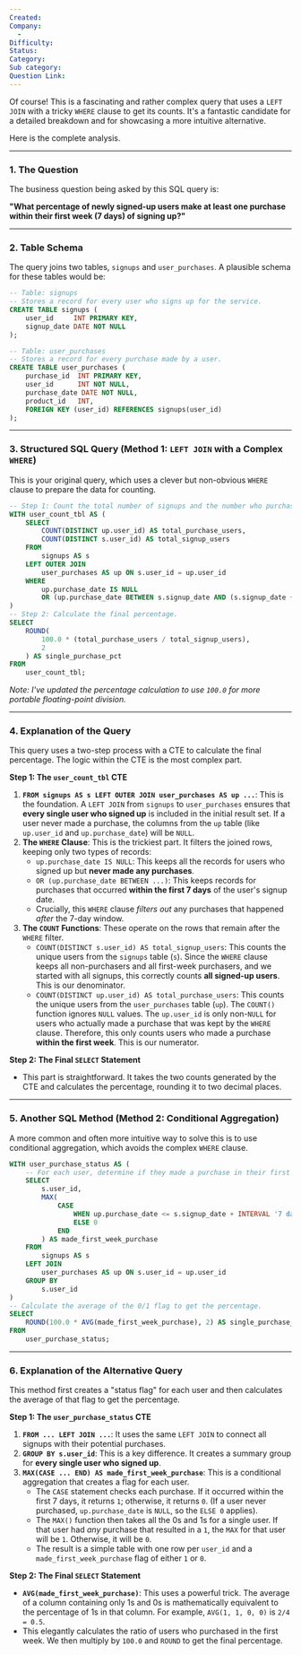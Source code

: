 ```yaml
---
Created:
Company:
  -
Difficulty:
Status:
Category:
Sub category:
Question Link:
---
```

Of course! This is a fascinating and rather complex query that uses a `LEFT JOIN` with a tricky `WHERE` clause to get its counts. It's a fantastic candidate for a detailed breakdown and for showcasing a more intuitive alternative.

Here is the complete analysis.

***

### 1. The Question

The business question being asked by this SQL query is:

**"What percentage of newly signed-up users make at least one purchase within their first week (7 days) of signing up?"**

---

### 2. Table Schema

The query joins two tables, `signups` and `user_purchases`. A plausible schema for these tables would be:

```sql
-- Table: signups
-- Stores a record for every user who signs up for the service.
CREATE TABLE signups (
    user_id     INT PRIMARY KEY,
    signup_date DATE NOT NULL
);

-- Table: user_purchases
-- Stores a record for every purchase made by a user.
CREATE TABLE user_purchases (
    purchase_id  INT PRIMARY KEY,
    user_id      INT NOT NULL,
    purchase_date DATE NOT NULL,
    product_id   INT,
    FOREIGN KEY (user_id) REFERENCES signups(user_id)
);
```

---

### 3. Structured SQL Query (Method 1: `LEFT JOIN` with a Complex `WHERE`)

This is your original query, which uses a clever but non-obvious `WHERE` clause to prepare the data for counting.

```sql
-- Step 1: Count the total number of signups and the number who purchased in the first week.
WITH user_count_tbl AS (
    SELECT
        COUNT(DISTINCT up.user_id) AS total_purchase_users,
        COUNT(DISTINCT s.user_id) AS total_signup_users
    FROM
        signups AS s
    LEFT OUTER JOIN
        user_purchases AS up ON s.user_id = up.user_id
    WHERE
        up.purchase_date IS NULL
        OR (up.purchase_date BETWEEN s.signup_date AND (s.signup_date + INTERVAL '7 day'))
)
-- Step 2: Calculate the final percentage.
SELECT
    ROUND(
        100.0 * (total_purchase_users / total_signup_users),
        2
    ) AS single_purchase_pct
FROM
    user_count_tbl;
```
*Note: I've updated the percentage calculation to use `100.0` for more portable floating-point division.*

---

### 4. Explanation of the Query

This query uses a two-step process with a CTE to calculate the final percentage. The logic within the CTE is the most complex part.

**Step 1: The `user_count_tbl` CTE**

1.  **`FROM signups AS s LEFT OUTER JOIN user_purchases AS up ...`**: This is the foundation. A `LEFT JOIN` from `signups` to `user_purchases` ensures that **every single user who signed up** is included in the initial result set. If a user never made a purchase, the columns from the `up` table (like `up.user_id` and `up.purchase_date`) will be `NULL`.
2.  **The `WHERE` Clause**: This is the trickiest part. It filters the joined rows, keeping only two types of records:
    *   `up.purchase_date IS NULL`: This keeps all the records for users who signed up but **never made any purchases**.
    *   `OR (up.purchase_date BETWEEN ...)`: This keeps records for purchases that occurred **within the first 7 days** of the user's signup date.
    *   Crucially, this `WHERE` clause *filters out* any purchases that happened *after* the 7-day window.
3.  **The `COUNT` Functions**: These operate on the rows that remain after the `WHERE` filter.
    *   `COUNT(DISTINCT s.user_id) AS total_signup_users`: This counts the unique users from the `signups` table (`s`). Since the `WHERE` clause keeps all non-purchasers and all first-week purchasers, and we started with all signups, this correctly counts **all signed-up users**. This is our denominator.
    *   `COUNT(DISTINCT up.user_id) AS total_purchase_users`: This counts the unique users from the `user_purchases` table (`up`). The `COUNT()` function ignores `NULL` values. The `up.user_id` is only non-`NULL` for users who actually made a purchase that was kept by the `WHERE` clause. Therefore, this only counts users who made a purchase **within the first week**. This is our numerator.

**Step 2: The Final `SELECT` Statement**
*   This part is straightforward. It takes the two counts generated by the CTE and calculates the percentage, rounding it to two decimal places.

---

### 5. Another SQL Method (Method 2: Conditional Aggregation)

A more common and often more intuitive way to solve this is to use conditional aggregation, which avoids the complex `WHERE` clause.

```sql
WITH user_purchase_status AS (
    -- For each user, determine if they made a purchase in their first week.
    SELECT
        s.user_id,
        MAX(
            CASE
                WHEN up.purchase_date <= s.signup_date + INTERVAL '7 day' THEN 1
                ELSE 0
            END
        ) AS made_first_week_purchase
    FROM
        signups AS s
    LEFT JOIN
        user_purchases AS up ON s.user_id = up.user_id
    GROUP BY
        s.user_id
)
-- Calculate the average of the 0/1 flag to get the percentage.
SELECT
    ROUND(100.0 * AVG(made_first_week_purchase), 2) AS single_purchase_pct
FROM
    user_purchase_status;
```

---

### 6. Explanation of the Alternative Query

This method first creates a "status flag" for each user and then calculates the average of that flag to get the percentage.

**Step 1: The `user_purchase_status` CTE**

1.  **`FROM ... LEFT JOIN ...`**: It uses the same `LEFT JOIN` to connect all signups with their potential purchases.
2.  **`GROUP BY s.user_id`**: This is a key difference. It creates a summary group for **every single user who signed up**.
3.  **`MAX(CASE ... END) AS made_first_week_purchase`**: This is a conditional aggregation that creates a flag for each user.
    *   The `CASE` statement checks each purchase. If it occurred within the first 7 days, it returns `1`; otherwise, it returns `0`. (If a user never purchased, `up.purchase_date` is `NULL`, so the `ELSE 0` applies).
    *   The `MAX()` function then takes all the 0s and 1s for a single user. If that user had *any* purchase that resulted in a `1`, the `MAX` for that user will be `1`. Otherwise, it will be `0`.
    *   The result is a simple table with one row per `user_id` and a `made_first_week_purchase` flag of either `1` or `0`.

**Step 2: The Final `SELECT` Statement**
*   **`AVG(made_first_week_purchase)`**: This uses a powerful trick. The average of a column containing only 1s and 0s is mathematically equivalent to the percentage of 1s in that column. For example, `AVG(1, 1, 0, 0)` is `2/4 = 0.5`.
*   This elegantly calculates the ratio of users who purchased in the first week. We then multiply by `100.0` and `ROUND` to get the final percentage.